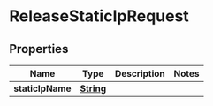 

# ReleaseStaticIpRequest


## Properties

| Name | Type | Description | Notes |
|------------ | ------------- | ------------- | -------------|
|**staticIpName** | [**String**](String.md) |  |  |



